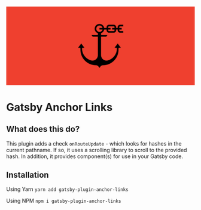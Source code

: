![Banner](/static/banner.svg "Banner")

# Gatsby Anchor Links

## What does this do?

This plugin adds a check `onRouteUpdate` - which looks for hashes in the current pathname. If so, it uses a scrolling library to scroll to the provided hash. In addition, it provides component(s) for use in your Gatsby code.

## Installation

Using Yarn
`yarn add gatsby-plugin-anchor-links`

Using NPM
`npm i gatsby-plugin-anchor-links`
